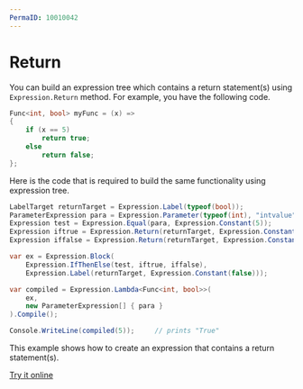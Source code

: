 ```yaml
---
PermaID: 10010042
---
```


# Return

You can build an expression tree which contains a return statement(s) using `Expression.Return` method. For example, you have the following code.

```csharp
Func<int, bool> myFunc = (x) => 
{
    if (x == 5)
        return true;
    else
        return false;
};
```

Here is the code that is required to build the same functionality using expression tree. 

```csharp
LabelTarget returnTarget = Expression.Label(typeof(bool));
ParameterExpression para = Expression.Parameter(typeof(int), "intvalue");
Expression test = Expression.Equal(para, Expression.Constant(5));
Expression iftrue = Expression.Return(returnTarget, Expression.Constant(true));
Expression iffalse = Expression.Return(returnTarget, Expression.Constant(false));

var ex = Expression.Block(
    Expression.IfThenElse(test, iftrue, iffalse),
    Expression.Label(returnTarget, Expression.Constant(false)));

var compiled = Expression.Lambda<Func<int, bool>>(
    ex,
    new ParameterExpression[] { para }
).Compile();

Console.WriteLine(compiled(5));     // prints "True"
```

This example shows how to create an expression that contains a return statement(s). 

[Try it online](https://dotnetfiddle.net/TfgSbX)